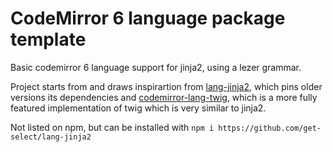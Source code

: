# CodeMirror 6 language package template

Basic codemirror 6 language support for jinja2, using a lezer grammar.

Project starts from and draws inspirartion from [lang-jinja2](https://github.com/sdvinfo/lang-jinja2), which pins older versions its dependencies and [codemirror-lang-twig](https://github.com/ssddanbrown/codemirror-lang-twig), which is a more fully featured implementation of twig which is very similar to jinja2.


Not listed on npm, but can be installed with `npm i https://github.com/get-select/lang-jinja2`